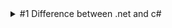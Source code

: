 <details>

<summary>#1 Difference between .net and c#</summary>

<br/>

  > [!NOTE]
  > .Net is a framework and c# is a programming language

  > C# is composed of syntaxes, grammars, semantics, etc.

  > .Net is collection of libraries and it has runtime

</details>
